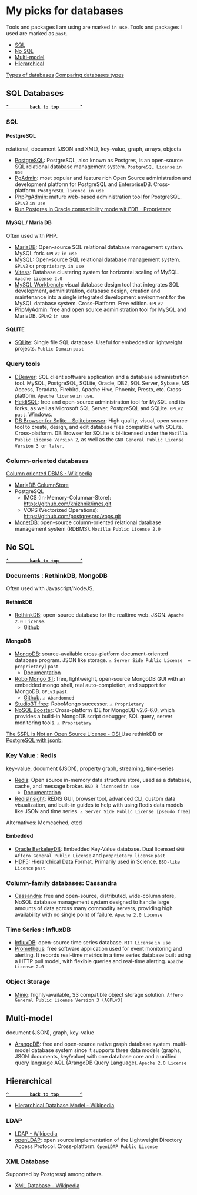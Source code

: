 # My picks for databases

Tools and packages I am using are marked `in use`.
Tools and packages I used are marked as `past`.

- [SQL](#sql)
- [No SQL](#no-sql)
- [Multi-model](#multi-model)
- [Hierarchical](#hierarchical)

[Types of databases](https://www.javatpoint.com/types-of-databases)
[Comparing databases types](https://www.prisma.io/dataguide/intro/comparing-database-types)

## SQL Databases ##
**[`^        back to top        ^`](#)**

### SQL ###

#### PostgreSQL ####
relational, document (JSON and XML), key–value, graph, arrays, objects

- [PostgreSQL](https://www.postgresql.org/): PostgreSQL, also known as Postgres, is an open-source SQL relational database management system. `PostgreSQL License` `in use`
- [PgAdmin](https://www.pgadmin.org/): most popular and feature rich Open Source administration and development platform for PostgreSQL and EnterpriseDB. Cross-platform. `PostgreSQL licence`. `in use`
- [PhpPgAdmin](https://github.com/phppgadmin/phppgadmin): mature web-based administration tool for PostgreSQL. `GPLv2` `in use`
- [Run Postgres in Oracle compatibility mode wit EDB - Proprietary](https://www.enterprisedb.com/postgres-tutorials/how-run-postgres-oracle-compatibility-mode)

#### MySQL / Maria DB ####

Often used with PHP.

- [MariaDB](https://mariadb.org/): Open-source SQL relational database management system. MySQL fork. `GPLv2` `in use`
- [MySQL](https://www.mysql.com/): Open-source SQL relational database management system. `GPLv2` or `proprietary`. `in use`
- [Vitess](https://vitess.io/): Database clustering system for horizontal scaling of MySQL. `Apache License 2.0`
- [MySQL Workbench](https://www.mysql.com/products/workbench/): visual database design tool that integrates SQL development, administration, database design, creation and maintenance into a single integrated development environment for the MySQL database system. Cross-Platform. Free edition. `GPLv2`
- [PhpMyAdmin](https://www.phpmyadmin.net/): free and open source administration tool for MySQL and MariaDB. `GPLv2` `in use`

#### SQLITE ####
- [SQLite](https://www.sqlite.org/index.html): Single file SQL database. Useful for embedded or lightweight projects. `Public Domain` `past`

### Query tools ###
- [DBeaver](https://dbeaver.io/): SQL client software application and a database administration tool. MySQL, PostgreSQL, SQLite, Oracle, DB2, SQL Server, Sybase, MS Access, Teradata, Firebird, Apache Hive, Phoenix, Presto, etc. Cross-platform. `Apache license` `in use`. 
- [HeidiSQL](https://www.heidisql.com/): free and open-source administration tool for MySQL and its forks, as well as Microsoft SQL Server, PostgreSQL and SQLite. `GPLv2` `past`. Windows.
- [DB Browser for Sqlite - Sqlitebrowser](https://sqlitebrowser.org/about/): High quality, visual, open source tool to create, design, and edit database files compatible with SQLite. Cross-platform. DB Browser for SQLite is bi-licensed under the `Mozilla Public License Version 2`, as well as the `GNU General Public License Version 3 or later`.

### Column-oriented databases ###
[Column oriented DBMS - Wikipedia](https://en.wikipedia.org/wiki/Column-oriented_DBMS)
- [MariaDB ColumnStore](https://mariadb.com/kb/en/mariadb-columnstore/)
- PostgreSQL
  * IMCS (In-Memory-Columnar-Store): https://github.com/knizhnik/imcs.git
  * VOPS (Vectorized Operations): https://github.com/postgrespro/vops.git
- [MonetDB](https://www.monetdb.org/):  open-source column-oriented relational database management system (RDBMS). `Mozilla Public License 2.0`

## No SQL ##
**[`^        back to top        ^`](#)**

### Documents : RethinkDB, MongoDB ###
Often used with Javascript/NodeJS.

#### RethinkDB ####
- [RethinkDB](https://rethinkdb.com/): open-source database for the realtime web. JSON. `Apache 2.0 License`.
  * [Github](https://github.com/rethinkdb/rethinkdb)

#### MongoDB ####
- [MongoDB](https://www.mongodb.com/): source-available cross-platform document-oriented database program. JSON like storage. `⚠ Server Side Public License  = proprietary]` `past`
  * [Documentation](https://www.mongodb.com/docs/)
- [Robo Mongo 3T](https://robomongo.org/): free, lightweight, open-source MongoDB GUI with an embedded mongo shell, real auto-completion, and support for MongoDB. `GPLv3` `past`. 
  * [Github](https://github.com/Studio3T/robomongo). `⚠ Abandonned`
- [Studio3T free](https://studio3t.com/free): RoboMongo successor. `⚠ Proprietary`
- [NoSQL Booster](https://nosqlbooster.com/): Cross-platform IDE for MongoDB v2.6-6.0, which provides a build-in MongoDB script debugger, SQL query, server monitoring tools. `⚠ Proprietary`

[The SSPL is Not an Open Source License - OSI ](https://opensource.org/node/1099)
Use rethinkDB or [PostgreSQL with jsonb](https://www.postgresql.org/docs/9.5/functions-json.html).

### Key Value : Redis ###

key–value, document (JSON), property graph, streaming, time-series

- [Redis](https://redis.io/): Open source in-memory data structure store, used as a database, cache, and message broker. `BSD 3 licensed` `in use`
  * [Documentation](https://redis.io/docs/)
- [RedisInsight](https://redis.com/redis-enterprise/redis-insight/#insight-form): REDIS GUI, browser tool, advanced CLI, custom data visualization, and built-in guides to help with using Redis data models like JSON and time series. `⚠ Server Side Public License [pseudo free]`

Alternatives: Memcached, etcd

#### Embedded ####
- [Oracle BerkeleyDB](https://www.oracle.com/fr/database/technologies/related/berkeleydb.html): Embedded Key-Value database. Dual licensed `GNU Affero General Public License` and `proprietary license` `past`
- [HDF5](https://www.hdfgroup.org/solutions/hdf5/): Hierarchical Data Format. Primarily used in Science. `BSD-like Licence` `past`

### Column-family databases: Cassandra ###
- [Cassandra](https://cassandra.apache.org/_/index.html): free and open-source, distributed, wide-column store, NoSQL database management system designed to handle large amounts of data across many commodity servers, providing high availability with no single point of failure. `Apache 2.0 License`

### Time Series : InfluxDB ###
- [InfluxDB](https://www.influxdata.com/): open-source time series database. `MIT License` `in use`
- [Prometheus](https://prometheus.io/): free software application used for event monitoring and alerting. It records real-time metrics in a time series database built using a HTTP pull model, with flexible queries and real-time alerting. `Apache License 2.0`

### Object Storage ###
- [Minio](https://min.io/): highly-available, S3 compatible object storage solution. `Affero General Public License Version 3 (AGPLv3)`

## Multi-model ##
document (JSON), graph, key–value
- [ArangoDB](https://www.arangodb.com/): free and open-source native graph database system. multi-model database system since it supports three data models (graphs, JSON documents, key/value) with one database core and a unified query language AQL (ArangoDB Query Language). `Apache 2.0 License`

## Hierarchical ##
**[`^        back to top        ^`](#)**
- [Hierarchical Database Model - Wikipedia](https://en.wikipedia.org/wiki/Hierarchical_database_model)
### LDAP ###
- [LDAP - Wikipedia](https://en.wikipedia.org/wiki/Lightweight_Directory_Access_Protocol)
- [openLDAP](https://www.openldap.org/): open source implementation of the Lightweight Directory Access Protocol. Cross-platform. `OpenLDAP Public License`
### XML Database ###
Supported by Postgresql among others.
- [XML Database - Wikipedia](https://en.wikipedia.org/wiki/XML_database)



